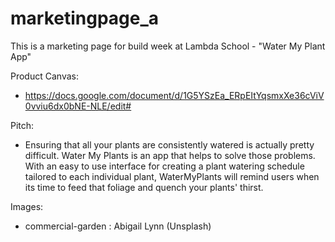 # marketingpage_a

This is a marketing page for build week at Lambda School - "Water My Plant App"

Product Canvas:

- https://docs.google.com/document/d/1G5YSzEa_ERpEItYqsmxXe36cViV0vviu6dx0bNE-NLE/edit#

Pitch:

- Ensuring that all your plants are consistently watered is actually pretty difficult. Water My Plants is an app that helps to solve those problems. With an easy to use interface for creating a plant watering schedule tailored to each individual plant, WaterMyPlants will remind users when its time to feed that foliage and quench your plants' thirst.

Images:

- commercial-garden : Abigail Lynn (Unsplash)
